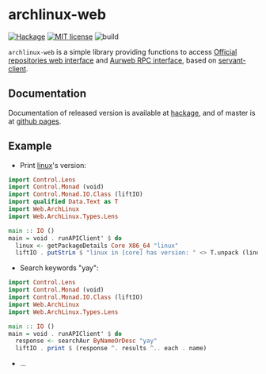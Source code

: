 # archlinux-web

[![Hackage](https://img.shields.io/hackage/v/archlinux-web.svg?logo=haskell)](https://hackage.haskell.org/package/archlinux-web)
[![MIT license](https://img.shields.io/badge/license-MIT-blue.svg)](LICENSE)
![build](https://github.com/berberman/archlinux-web/workflows/build/badge.svg)


`archlinux-web` is a simple library providing functions to access [Official repositories web interface](https://wiki.archlinux.org/index.php/Official_repositories_web_interface) and [Aurweb RPC interface](https://wiki.archlinux.org/index.php/Aurweb_RPC_interface), based on [servant-client](https://hackage.haskell.org/package/servant-client).

## Documentation

Documentation of released version is available at [hackage](https://hackage.haskell.org/package/archlinux-web),
and of master is at [github pages](https://berberman.github.io/archlinux-web).

## Example

* Print [linux](https://archlinux.org/packages/core/x86_64/linux/)'s version:

```haskell
import Control.Lens
import Control.Monad (void)
import Control.Monad.IO.Class (liftIO)
import qualified Data.Text as T
import Web.ArchLinux
import Web.ArchLinux.Types.Lens

main :: IO ()
main = void . runAPIClient' $ do
  linux <- getPackageDetails Core X86_64 "linux"
  liftIO . putStrLn $ "linux in [core] has version: " <> T.unpack (linux ^. pkgver)
```

* Search keywords "yay":

```haskell
import Control.Lens 
import Control.Monad (void)
import Control.Monad.IO.Class (liftIO)
import Web.ArchLinux
import Web.ArchLinux.Types.Lens

main :: IO ()
main = void . runAPIClient' $ do
  response <- searchAur ByNameOrDesc "yay"
  liftIO . print $ (response ^. results ^.. each . name)
```

* ...

